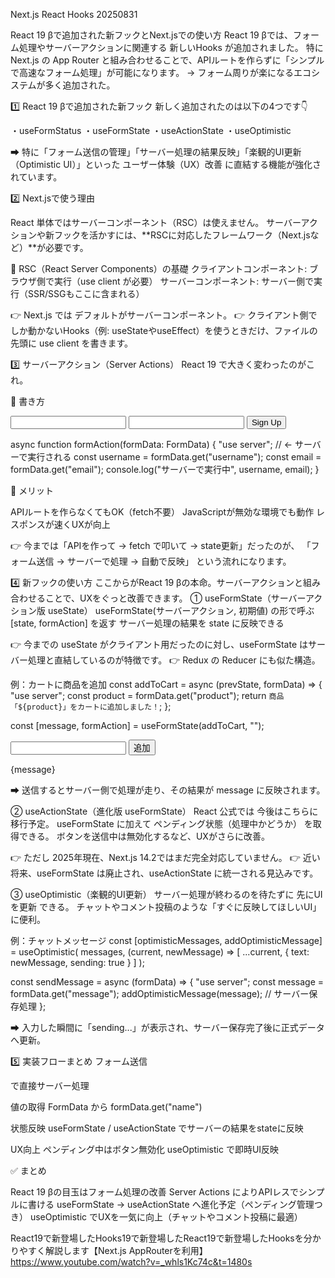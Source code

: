 Next.js React Hooks 20250831

React 19 βで追加された新フックとNext.jsでの使い方
React 19 βでは、フォーム処理やサーバーアクションに関連する 新しいHooks が追加されました。
特に Next.js の App Router と組み合わせることで、APIルートを作らずに「シンプルで高速なフォーム処理」が可能になります。
→ フォーム周りが楽になるエコシステムが多く追加された。

1️⃣ React 19 βで追加された新フック
新しく追加されたのは以下の4つです👇

・useFormStatus
・useFormState
・useActionState
・useOptimistic

➡ 特に「フォーム送信の管理」「サーバー処理の結果反映」「楽観的UI更新（Optimistic UI）」といった ユーザー体験（UX）改善 に直結する機能が強化されています。

2️⃣ Next.jsで使う理由

React 単体ではサーバーコンポーネント（RSC）は使えません。
サーバーアクションや新フックを活かすには、**RSCに対応したフレームワーク（Next.jsなど）**が必要です。

🔹 RSC（React Server Components）の基礎
クライアントコンポーネント: ブラウザ側で実行（use client が必要）
サーバーコンポーネント: サーバー側で実行（SSR/SSGもここに含まれる）

👉 Next.js では デフォルトがサーバーコンポーネント。
👉 クライアント側でしか動かないHooks（例: useStateやuseEffect）を使うときだけ、ファイルの先頭に use client を書きます。

3️⃣ サーバーアクション（Server Actions）
React 19 で大きく変わったのがこれ。

🔹 書き方
<form action={formAction}>
  <input type="text" name="username" />
  <input type="email" name="email" />
  <button type="submit">Sign Up</button>
</form>

async function formAction(formData: FormData) {
  "use server"; // ← サーバーで実行される
  const username = formData.get("username");
  const email = formData.get("email");
  console.log("サーバーで実行中", username, email);
}

🔹 メリット

APIルートを作らなくてもOK（fetch不要）
JavaScriptが無効な環境でも動作
レスポンスが速くUXが向上

👉 今までは「APIを作って → fetch で叩いて → state更新」だったのが、
「フォーム送信 → サーバーで処理 → 自動で反映」 という流れになります。

4️⃣ 新フックの使い方
ここからがReact 19 βの本命。サーバーアクションと組み合わせることで、UXをぐっと改善できます。
① useFormState（サーバーアクション版 useState）
useFormState(サーバーアクション, 初期値) の形で呼ぶ
[state, formAction] を返す
サーバー処理の結果を state に反映できる

👉 今までの useState がクライアント用だったのに対し、useFormState はサーバー処理と直結しているのが特徴です。
👉 Redux の Reducer にも似た構造。

例：カートに商品を追加
const addToCart = async (prevState, formData) => {
  "use server";
  const product = formData.get("product");
  return `商品「${product}」をカートに追加しました！`;
};

const [message, formAction] = useFormState(addToCart, "");

<form action={formAction}>
  <input type="text" name="product" />
  <button type="submit">追加</button>
</form>

<p>{message}</p>


➡ 送信するとサーバー側で処理が走り、その結果が message に反映されます。

② useActionState（進化版 useFormState）
React 公式では 今後はこちらに移行予定。
useFormState に加えて ペンディング状態（処理中かどうか） を取得できる。
ボタンを送信中は無効化するなど、UXがさらに改善。

👉 ただし 2025年現在、Next.js 14.2ではまだ完全対応していません。
👉 近い将来、useFormState は廃止され、useActionState に統一される見込みです。

③ useOptimistic（楽観的UI更新）
サーバー処理が終わるのを待たずに 先にUIを更新 できる。
チャットやコメント投稿のような「すぐに反映してほしいUI」に便利。

例：チャットメッセージ
const [optimisticMessages, addOptimisticMessage] = useOptimistic(
  messages,
  (current, newMessage) => [
    ...current,
    { text: newMessage, sending: true }
  ]
);

const sendMessage = async (formData) => {
  "use server";
  const message = formData.get("message");
  addOptimisticMessage(message);
  // サーバー保存処理
};

➡ 入力した瞬間に「sending...」が表示され、サーバー保存完了後に正式データへ更新。

5️⃣ 実装フローまとめ
フォーム送信
<form action={サーバーアクション}> で直接サーバー処理

値の取得
FormData から formData.get("name")

状態反映
useFormState / useActionState でサーバーの結果をstateに反映

UX向上
ペンディング中はボタン無効化
useOptimistic で即時UI反映

✅ まとめ

React 19 βの目玉はフォーム処理の改善
Server Actions によりAPIレスでシンプルに書ける
useFormState → useActionState へ進化予定（ペンディング管理つき）
useOptimistic でUXを一気に向上（チャットやコメント投稿に最適）


React19で新登場したHooks19で新登場したReact19で新登場したHooksを分かりやすく解説します【Next.js AppRouterを利用】
 https://www.youtube.com/watch?v=_whls1Kc74c&t=1480s
